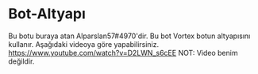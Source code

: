 # Bot-Altyapı
Bu botu buraya atan Alparslan57#4970'dir.
Bu bot Vortex botun altyapısını kullanır.
Aşağıdaki videoya göre yapabilirsiniz.
https://www.youtube.com/watch?v=D2LWN_s6cEE
NOT: Video benim değildir.
